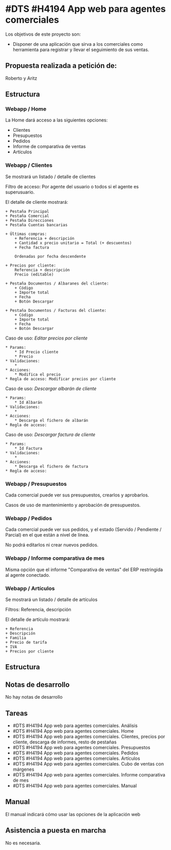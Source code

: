 # #DTS #H4194 App web para agentes comerciales

Los objetivos de este proyecto son:
+ Disponer de una aplicación que sirva a los comerciales como herramienta para registrar y llevar el seguimiento de sus ventas.

## Propuesta realizada a petición de:
Roberto y Aritz

## Estructura

### Webapp / Home
La Home dará acceso a las siguientes opciones:

+ Clientes
+ Presupuestos
+ Pedidos
+ Informe de comparativa de ventas
+ Artículos

### Webapp / Clientes
Se mostrará un listado / detalle de clientes

Filtro de acceso: Por agente del usuario o todos si el agente es superusuario.

El detalle de cliente mostrará:
    
    + Pestaña Principal
    + Pestaña Comercial
    + Pestaña Direcciones
    + Pestaña Cuentas bancarias
    
    + Últimas compras:
        + Referencia + descripción
        + Cantidad x precio unitario = Total (+ descuentos)
        + Fecha factura

        Ordenadas por fecha descendente
    
    + Precios por cliente:
        Referencia + descripción
        Precio (editable)

    + Pestaña Documentos / Albaranes del cliente:
        + Código
        + Importe total
        + Fecha
        + Botón Descargar

    + Pestaña Documentos / Facturas del cliente:
        + Código
        + Importe total
        + Fecha
        + Botón Descargar


Caso de uso: _Editar precios por cliente_

    * Params:
        * Id Precio cliente
        * Precio
    * Validaciones:
        * 
    * Acciones:
        * Modifica el precio
    * Regla de acceso: Modificar precios por cliente

Caso de uso: _Descargar albarán de cliente_

    * Params:
        * Id Albarán
    * Validaciones:
        * 
    * Acciones:
        * Descarga el fichero de albarán
    * Regla de acceso:

Caso de uso: _Descargar factura de cliente_

    * Params:
        * Id Factura
    * Validaciones:
        * 
    * Acciones:
        * Descarga el fichero de factura
    * Regla de acceso:

### Webapp / Presupuestos
Cada comercial puede ver sus presupuestos, crearlos y aprobarlos.

Casos de uso de mantenimiento y aprobación de presupuestos.

### Webapp / Pedidos
Cada comercial puede ver sus pedidos, y el estado (Servido / Pendiente / Parcial) en el que están a nivel de línea.

No podrá editarlos ni crear nuevos pedidos.

### Webapp / Informe comparativa de mes
Misma opción que el informe "Comparativa de ventas" del ERP restringida al agente conectado.

### Webapp / Artículos
Se mostrará un listado / detalle de artículos

Filtros: Referencia, descripción

El detalle de artículo mostrará:

    + Referencia
    + Descripción
    + Familia
    + Precio de tarifa
    + IVA
    + Precios por cliente


## Estructura

## Notas de desarrollo
No hay notas de desarrollo


## Tareas
* #DTS #H4194 App web para agentes comerciales. Análisis
* #DTS #H4194 App web para agentes comerciales. Home
* #DTS #H4194 App web para agentes comerciales. Clientes, precios por cliente, descarga de informes, resto de pestañas
* #DTS #H4194 App web para agentes comerciales. Presupuestos
* #DTS #H4194 App web para agentes comerciales. Pedidos
* #DTS #H4194 App web para agentes comerciales. Artículos
* #DTS #H4194 App web para agentes comerciales. Cubo de ventas con márgenes
* #DTS #H4194 App web para agentes comerciales. Informe comparativa de mes
* #DTS #H4194 App web para agentes comerciales. Manual

## Manual
El manual indicará cómo usar las opciones de la aplicación web

## Asistencia a puesta en marcha
No es necesaria.
